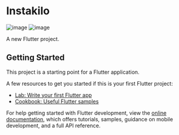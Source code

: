 # Instakilo
![image](https://github.com/user-attachments/assets/d016095c-dd82-4464-b7cc-0f4eb3ca8eb8)
![image](https://github.com/user-attachments/assets/d1966c51-8b8f-4307-ac19-160cba87ba8c)

A new Flutter project.

## Getting Started

This project is a starting point for a Flutter application.

A few resources to get you started if this is your first Flutter project:

- [Lab: Write your first Flutter app](https://docs.flutter.dev/get-started/codelab)
- [Cookbook: Useful Flutter samples](https://docs.flutter.dev/cookbook)

For help getting started with Flutter development, view the
[online documentation](https://docs.flutter.dev/), which offers tutorials,
samples, guidance on mobile development, and a full API reference.
